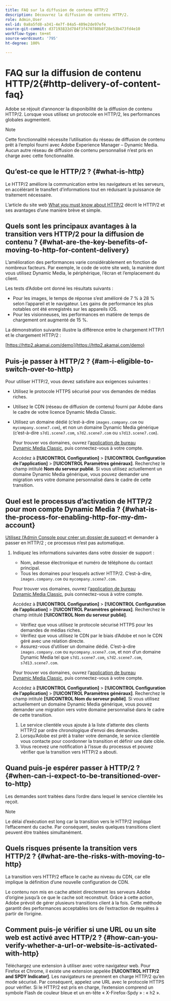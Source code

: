 ```yaml
---
title: FAQ sur la diffusion de contenu HTTP/2
description: Découvrez la diffusion de contenu HTTP/2.
role: Admin,User
exl-id: 0a8a5fd8-a341-4e7f-84a5-409e2de97efe
source-git-commit: d37193833d784f3f470780b8f28e53b473fd4e10
workflow-type: tm+mt
source-wordcount: '795'
ht-degree: 100%

---
```


# FAQ sur la diffusion de contenu HTTP/2{#http-delivery-of-content-faq}

Adobe se réjouit d’annoncer la disponibilité de la diffusion de contenu HTTP/2. Lorsque vous utilisez un protocole en HTTP/2, les performances globales augmentent.

>[!NOTE]
>
>Cette fonctionnalité nécessite l’utilisation du réseau de diffusion de contenu prêt à l’emploi fourni avec Adobe Experience Manager – Dynamic Media. Aucun autre réseau de diffusion de contenu personnalisé n’est pris en charge avec cette fonctionnalité.

## Qu’est-ce que le HTTP/2 ?  {#what-is-http}

Le HTTP/2 améliore la communication entre les navigateurs et les serveurs, en accélérant le transfert d’informations tout en réduisant la puissance de traitement nécessaire.

L’article du site web [What you must know about HTTP/2](https://www.engadget.com/2015-02-24-what-you-need-to-know-about-http-2.html) décrit le HTTP/2 et ses avantages d’une manière brève et simple.

## Quels sont les principaux avantages à la transition vers HTTP/2 pour la diffusion de contenu ?  {#what-are-the-key-benefits-of-moving-to-http-for-content-delivery}

L’amélioration des performances varie considérablement en fonction de nombreux facteurs. Par exemple, le code de votre site web, la manière dont vous utilisez Dynamic Media, le périphérique, l’écran et l’emplacement du client.

Les tests d’Adobe ont donné les résultats suivants :

* Pour les images, le temps de réponse s’est amélioré de 7 % à 28 % selon l’appareil et le navigateur. Les gains de performance les plus notables ont été enregistrés sur les appareils iOS.
* Pour les visionneuses, les performances en matière de temps de chargement ont augmenté de 15 %.

La démonstration suivante illustre la différence entre le chargement HTTP/1 et le chargement HTTP/2 :

[https://http2.akamai.com/demo](https://http2.akamai.com/demo)

## Puis-je passer à HTTP/2 ? {#am-i-eligible-to-switch-over-to-http}

Pour utiliser HTTP/2, vous devez satisfaire aux exigences suivantes :

* Utilisez le protocole HTTPS sécurisé pour vos demandes de médias riches.
* Utilisez le CDN (réseau de diffusion de contenu) fourni par Adobe dans le cadre de votre licence Dynamic Media Classic.
* Utilisez un domaine dédié (c’est-à-dire `images.company.com` ou `mycompany.scene7.com`), et non un domaine Dynamic Media générique (c’est-à-dire `s7d1.scene7.com`, `s7d2.scene7.com` ou `s7d13.scene7.com`).

   Pour trouver vos domaines, ouvrez l’[application de bureau Dynamic Media Classic](https://experienceleague.adobe.com/docs/dynamic-media-classic/using/getting-started/signing-out.html?lang=fr#getting-started), puis connectez-vous à votre compte.

   Accédez à **[!UICONTROL Configuration]** > **[!UICONTROL Configuration de l’application]** > **[!UICONTROL Paramètres généraux]**. Recherchez le champ intitulé **Nom du serveur publié**. Si vous utilisez actuellement un domaine Dynamic Media générique, vous pouvez demander une migration vers votre domaine personnalisé dans le cadre de cette transition.

## Quel est le processus d’activation de HTTP/2 pour mon compte Dynamic Media ?  {#what-is-the-process-for-enabling-http-for-my-dm-account}

[Utilisez l’Admin Console pour créer un dossier de support](https://helpx.adobe.com/fr/enterprise/using/support-for-experience-cloud.html) et demander à passer en HTTP/2 ; ce processus n’est pas automatique.

1. Indiquez les informations suivantes dans votre dossier de support :

   * Nom, adresse électronique et numéro de téléphone du contact principal.
   * Tous les domaines pour lesquels activer HTTP/2. C’est-à-dire, `images.company.com` ou `mycompany.scene7.com`.

   Pour trouver vos domaines, ouvrez l’[application de bureau Dynamic Media Classic](https://experienceleague.adobe.com/docs/dynamic-media-classic/using/getting-started/signing-out.html#getting-started), puis connectez-vous à votre compte.

   Accédez à **[!UICONTROL Configuration]** > **[!UICONTROL Configuration de l’application]** > **[!UICONTROL Paramètres généraux]**. Recherchez le champ intitulé **[!UICONTROL Nom du serveur publié]**.

   * Vérifiez que vous utilisez le protocole sécurisé HTTPS pour les demandes de médias riches.
   * Vérifiez que vous utilisez le CDN par le biais d’Adobe et non le CDN géré avec une relation directe.
   * Assurez-vous d’utiliser un domaine dédié. C’est-à-dire `images.company.com` ou `mycompany.scene7.com`, et non d’un domaine Dynamic Media tel que `s7d1.scene7.com`, `s7d2.scene7.com`, `s7d13.scene7.com`.

   Pour trouver vos domaines, ouvrez l’[application de bureau Dynamic Media Classic](https://experienceleague.adobe.com/docs/dynamic-media-classic/using/getting-started/signing-out.html#getting-started), puis connectez-vous à votre compte.

   Accédez à **[!UICONTROL Configuration]** > **[!UICONTROL Configuration de l’application]** > **[!UICONTROL Paramètres généraux]**. Recherchez le champ intitulé **[!UICONTROL Nom du serveur publié]**. Si vous utilisez actuellement un domaine Dynamic Media générique, vous pouvez demander une migration vers votre domaine personnalisé dans le cadre de cette transition.

   1. Le service clientèle vous ajoute à la liste d’attente des clients HTTP/2 par ordre chronologique d’envoi des demandes.
   1. Lorsqu’Adobe est prêt à traiter votre demande, le service clientèle vous contacte pour coordonner la transition et définir une date cible.
   1. Vous recevez une notification à l’issue du processus et pouvez vérifier que la transition vers HTTP/2 a abouti.



## Quand puis-je espérer passer à HTTP/2 ?  {#when-can-i-expect-to-be-transitioned-over-to-http}

Les demandes sont traitées dans l’ordre dans lequel le service clientèle les reçoit.

>[!NOTE]
>
>Le délai d’exécution est long car la transition vers le HTTP/2 implique l’effacement du cache. Par conséquent, seules quelques transitions client peuvent être traitées simultanément.

## Quels risques présente la transition vers HTTP/2 ? {#what-are-the-risks-with-moving-to-http}

La transition vers HTTP/2 efface le cache au niveau du CDN, car elle implique la définition d’une nouvelle configuration de CDN.

Le contenu non mis en cache atteint directement les serveurs Adobe d’origine jusqu’à ce que le cache soit reconstruit. Grâce à cette action, Adobe prévoit de gérer plusieurs transitions client à la fois. Cette méthode garantit des performances acceptables lors de l’extraction de requêtes à partir de l’origine.

## Comment puis-je vérifier si une URL ou un site web est activé avec HTTP/2 ? {#how-can-you-verify-whether-a-url-or-website-is-activated-with-http}

Téléchargez une extension à utiliser avec votre navigateur web. Pour Firefox et Chrome, il existe une extension appelée **[!UICONTROL HTTP/2 and SPDY Indicator]**. Les navigateurs ne prennent en charge HTTP/2 qu’en mode sécurisé. Par conséquent, appelez une URL avec le protocole HTTPS pour vérifier. Si le HTTP/2 est pris en charge, l’extension comprend un symbole Flash de couleur bleue et un en-tête « X-Firefox-Spdy » : « h2 ».
